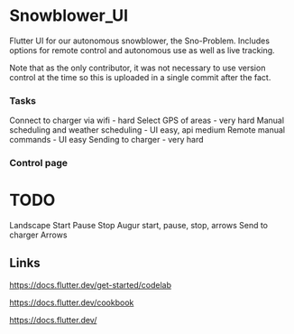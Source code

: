 # Snowblower_UI
Flutter UI for our autonomous snowblower, the Sno-Problem. Includes options for remote control and autonomous use as well as live tracking.

Note that as the only contributor, it was not necessary to use version control at the time so this is uploaded in a single commit after the fact.

### Tasks
Connect to charger via wifi - hard
Select GPS of areas - very hard
Manual scheduling and weather scheduling - UI easy, api medium
Remote manual commands - UI easy
Sending to charger - very hard


### Control page


# TODO
Landscape
Start Pause Stop
Augur start, pause, stop, arrows
Send to charger
Arrows 






## Links

https://docs.flutter.dev/get-started/codelab

https://docs.flutter.dev/cookbook

https://docs.flutter.dev/
